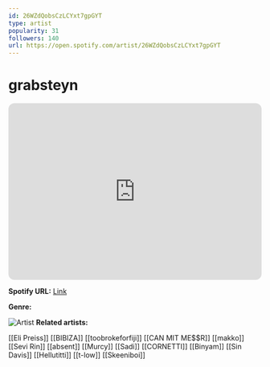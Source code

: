 ```yaml
---
id: 26WZdQobsCzLCYxt7gpGYT
type: artist
popularity: 31
followers: 140
url: https://open.spotify.com/artist/26WZdQobsCzLCYxt7gpGYT
---
```

# grabsteyn

<iframe style="border-radius:12px" src="https://open.spotify.com/embed/artist/26WZdQobsCzLCYxt7gpGYT" width="100%" height="352" frameBorder="0" allowfullscreen="" allow="autoplay; clipboard-write; encrypted-media; fullscreen; picture-in-picture" loading="lazy"></iframe>

**Spotify URL:** [Link](https://open.spotify.com/artist/26WZdQobsCzLCYxt7gpGYT)

**Genre:** 

![Artist](https://i.scdn.co/image/ab6761610000e5eb09b09a1fb27799fb12f8e2a4)
**Related artists:**

[[Eli Preiss]]
[[BIBIZA]]
[[toobrokeforfiji]]
[[CAN MIT ME$$R]]
[[makko]]
[[Sevi Rin]]
[[absent]]
[[Murcy]]
[[Sadi]]
[[CORNETTI]]
[[Binyam]]
[[Sin Davis]]
[[Hellutitti]]
[[t-low]]
[[Skeeniboi]]
